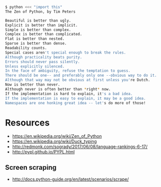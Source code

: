 ```bash
$ python <<< "import this"
The Zen of Python, by Tim Peters

Beautiful is better than ugly.
Explicit is better than implicit.
Simple is better than complex.
Complex is better than complicated.
Flat is better than nested.
Sparse is better than dense.
Readability counts.
Special cases aren't special enough to break the rules.
Although practicality beats purity.
Errors should never pass silently.
Unless explicitly silenced.
In the face of ambiguity, refuse the temptation to guess.
There should be one-- and preferably only one --obvious way to do it.
Although that way may not be obvious at first unless you're Dutch.
Now is better than never.
Although never is often better than *right* now.
If the implementation is hard to explain, it's a bad idea.
If the implementation is easy to explain, it may be a good idea.
Namespaces are one honking great idea -- let's do more of those!
```

# Resources
* https://en.wikipedia.org/wiki/Zen_of_Python
* https://en.wikipedia.org/wiki/Duck_typing
* http://redmonk.com/sogrady/2017/06/08/language-rankings-6-17/
* http://pypl.github.io/PYPL.html

## Screen scraping
* http://docs.python-guide.org/en/latest/scenarios/scrape/
